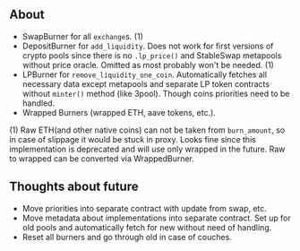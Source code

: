 ## About

- SwapBurner for all `exchange`s. (1)
- DepositBurner for `add_liquidity`.
Does not work for first versions of crypto pools since there is no `.lp_price()` and StableSwap metapools without price oracle.
Omitted as most probably won't be needed. (1)
- LPBurner for `remove_liquidity_one_coin`.
Automatically fetches all necessary data except metapools and separate LP token contracts without `minter()` method (like 3pool).
Though coins priorities need to be handled.
- Wrapped Burners (wrapped ETH, aave tokens, etc.).

(1) Raw ETH(and other native coins) can not be taken from `burn_amount`, so in case of slippage it would be stuck in proxy.
Looks fine since this implementation is deprecated and will use only wrapped in the future.
Raw to wrapped can be converted via WrappedBurner.

## Thoughts about future
- Move priorities into separate contract with update from swap, etc.
- Move metadata about implementations into separate contract. Set up for old pools and automatically fetch for new without need of handling.
- Reset all burners and go through old in case of couches.
